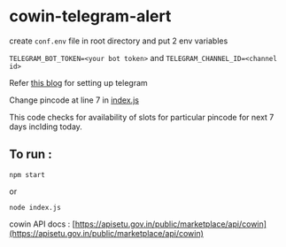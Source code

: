 # cowin-telegram-alert
create `conf.env` file in root directory and put 2 env variables

`TELEGRAM_BOT_TOKEN=<your bot token>` and 
`TELEGRAM_CHANNEL_ID=<channel id>`

Refer [this blog](https://xabaras.medium.com/sending-a-message-to-a-telegram-channel-the-easy-way-eb0a0b32968) for setting up telegram


Change pincode at line 7 in [index.js](https://github.com/VatsalHirpara/cowin-telegram-alert/blob/main/index.js)

This code checks for availability of slots for particular pincode for next 7 days inclding today. 

## To run :
```
npm start
```
   or 
```
node index.js
```
cowin API docs : [https://apisetu.gov.in/public/marketplace/api/cowin](https://apisetu.gov.in/public/marketplace/api/cowin)
